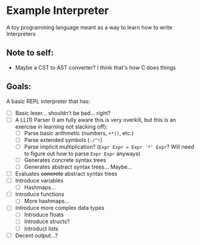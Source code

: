 # Example Interpreter

A toy programming language meant as a way to learn how to write Interpreters

## Note to self:

- Maybe a CST to AST converter? I think that's how C does things

## Goals:
A basic REPL interpreter that has:

- [ ] Basic lexer... shouldn't be bad... right?
- [ ] A LL(1) Parser (I am fully aware this is very overkill, but this is an exercise in learning not slacking off):
    - [ ] Parse basic arithmetic (numbers, `+*()`, etc.)
    - [ ] Parse extended symbols (`-/^!`)
    - [ ] Parse implicit multiplication? (`Expr Expr = Expr '*' Expr`? Will need to figure out how to parse `Expr Expr` anyways)
    - [ ] Generates concrete syntax trees
    - [ ] Generates abstract syntax trees... Maybe...
- [ ] Evaluates ~~concrete~~ abstract syntax trees
- [ ] Introduce variables
    - [ ] Hashmaps...
- [ ] Introduce functions
    - [ ] More hashmaps...
- [ ] Introduce more complex data types
    - [ ] Introduce floats
    - [ ] Introduce structs?
    - [ ] Introduct lists
- [ ] Decent output...?
